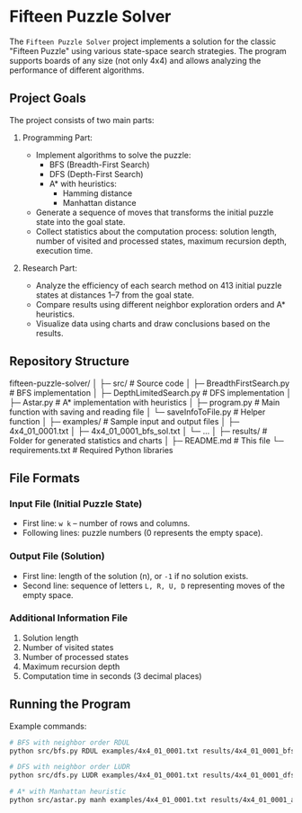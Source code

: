 # Fifteen Puzzle Solver

The `Fifteen Puzzle Solver` project implements a solution for the classic "Fifteen Puzzle" using various state-space search strategies. The program supports boards of any size (not only 4x4) and allows analyzing the performance of different algorithms.

## Project Goals

The project consists of two main parts:

1. Programming Part:
   - Implement algorithms to solve the puzzle:
     - BFS (Breadth-First Search)
     - DFS (Depth-First Search)
     - A* with heuristics:
       - Hamming distance
       - Manhattan distance
   - Generate a sequence of moves that transforms the initial puzzle state into the goal state.
   - Collect statistics about the computation process: solution length, number of visited and processed states, maximum recursion depth, execution time.

2. Research Part:
   - Analyze the efficiency of each search method on 413 initial puzzle states at distances 1–7 from the goal state.
   - Compare results using different neighbor exploration orders and A* heuristics.
   - Visualize data using charts and draw conclusions based on the results.

## Repository Structure

fifteen-puzzle-solver/
│
├─ src/ # Source code
│ ├─ BreadthFirstSearch.py # BFS implementation
│ ├─ DepthLimitedSearch.py # DFS implementation
│ ├─ Astar.py # A* implementation with heuristics
│ ├─ program.py # Main function with saving and reading file 
│ └─ saveInfoToFile.py # Helper function
│
├─ examples/ # Sample input and output files
│ ├─ 4x4_01_0001.txt
│ ├─ 4x4_01_0001_bfs_sol.txt
│ └─ ...
│
├─ results/ # Folder for generated statistics and charts
│
├─ README.md # This file
└─ requirements.txt # Required Python libraries


## File Formats

### Input File (Initial Puzzle State)
- First line: `w k` – number of rows and columns.
- Following lines: puzzle numbers (0 represents the empty space).

### Output File (Solution)
- First line: length of the solution (n), or `-1` if no solution exists.
- Second line: sequence of letters `L, R, U, D` representing moves of the empty space.

### Additional Information File
1. Solution length
2. Number of visited states
3. Number of processed states
4. Maximum recursion depth
5. Computation time in seconds (3 decimal places)

## Running the Program

Example commands:

```bash
# BFS with neighbor order RDUL
python src/bfs.py RDUL examples/4x4_01_0001.txt results/4x4_01_0001_bfs_rdul_sol.txt results/4x4_01_0001_bfs_rdul_stats.txt

# DFS with neighbor order LUDR
python src/dfs.py LUDR examples/4x4_01_0001.txt results/4x4_01_0001_dfs_ludr_sol.txt results/4x4_01_0001_dfs_ludr_stats.txt

# A* with Manhattan heuristic
python src/astar.py manh examples/4x4_01_0001.txt results/4x4_01_0001_astr_manh_sol.txt results/4x4_01_0001_astr_manh_stats.txt
